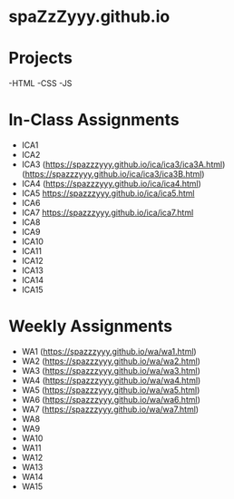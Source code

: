 # spaZzZyyy.github.io

# Projects
-HTML
-CSS
-JS

# In-Class Assignments

- ICA1
- ICA2
- ICA3 (https://spazzzyyy.github.io/ica/ica3/ica3A.html) (https://spazzzyyy.github.io/ica/ica3/ica3B.html)
- ICA4 (https://spazzzyyy.github.io/ica/ica4.html)
- ICA5 https://spazzzyyy.github.io/ica/ica5.html
- ICA6
- ICA7 https://spazzzyyy.github.io/ica/ica7.html
- ICA8
- ICA9
- ICA10
- ICA11
- ICA12
- ICA13
- ICA14
- ICA15

# Weekly Assignments

- WA1 (https://spazzzyyy.github.io/wa/wa1.html)
- WA2 (https://spazzzyyy.github.io/wa/wa2.html)
- WA3 (https://spazzzyyy.github.io/wa/wa3.html)
- WA4 (https://spazzzyyy.github.io/wa/wa4.html)
- WA5 (https://spazzzyyy.github.io/wa/wa5.html)
- WA6 (https://spazzzyyy.github.io/wa/wa6.html)
- WA7 (https://spazzzyyy.github.io/wa/wa7.html)
- WA8
- WA9
- WA10
- WA11
- WA12
- WA13
- WA14
- WA15